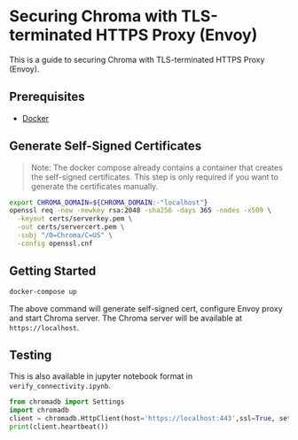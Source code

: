 # Securing Chroma with TLS-terminated HTTPS Proxy (Envoy)

This is a guide to securing Chroma with TLS-terminated HTTPS Proxy (Envoy).

## Prerequisites

- [Docker](https://docs.docker.com/get-docker/)

## Generate Self-Signed Certificates

> Note: The docker compose already contains a container that creates the self-signed certificates. This step is only
> required if you want to generate the certificates manually.

```bash
export CHROMA_DOMAIN=${CHROMA_DOMAIN:-"localhost"}
openssl req -new -newkey rsa:2048 -sha256 -days 365 -nodes -x509 \
  -keyout certs/serverkey.pem \
  -out certs/servercert.pem \
  -subj "/O=Chroma/C=US" \
  -config openssl.cnf
```

## Getting Started

```bash
docker-compose up
```

The above command will generate self-signed cert, configure Envoy proxy and start Chroma server. The Chroma server will
be available at `https://localhost`.


## Testing

This is also available in jupyter notebook format in `verify_connectivity.ipynb`.

```python
from chromadb import Settings
import chromadb
client = chromadb.HttpClient(host='https://localhost:443',ssl=True, settings=Settings(chroma_server_ssl_verify='./certs/servercert.pem'))
print(client.heartbeat())
```